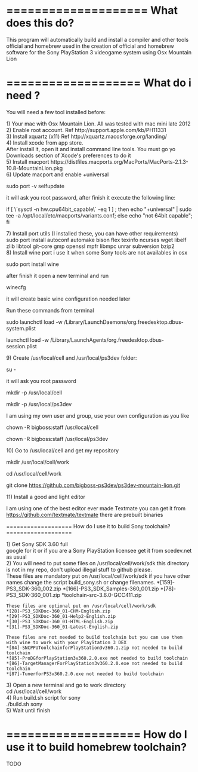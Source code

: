 ====================
 What does this do?
====================

 This program will automatically build and install a compiler and other
 tools official and homebrew used in the creation of official and homebrew 
 software for the Sony PlayStation 3 videogame system using Osx Mountain Lion

===================
 What do i need ?
===================

 You will need a few tool installed before:
 <dl>
 <dt>1) Your mac with Osx Mountain Lion. All was tested with mac mini late 2012</dt>
  
 <dt>2) Enable root account. Ref http://support.apple.com/kb/PH11331 </dt>
  
 <dt>3) Install xquartz (x11) Ref http://xquartz.macosforge.org/landing/</dt>
  
 <dt> 4) Install xcode from app store. </dt>
 After install it, open it and install command line tools.
 You must go yo Downloads section of Xcode's preferences to do it
  
 <dt>5) Install macport https://distfiles.macports.org/MacPorts/MacPorts-2.1.3-10.8-MountainLion.pkg </dt>
  
 <dt>6) Update macport and enable +universal </dt>
 
 sudo port -v selfupdate
 
 it will ask you root password, after finish it execute the following line:
 
 <p> if [ \`sysctl -n hw.cpu64bit_capable\` -eq 1 ] ; then echo "+universal" | sudo tee -a /opt/local/etc/macports/variants.conf; else echo "not 64bit capable"; fi</p>
  
 <dt>7) Install port utils (I installed these, you can have other requirements)  </dt>
sudo port install autoconf automake bison flex texinfo ncurses wget libelf zlib libtool git-core gmp openssl mpfr libmpc unrar subversion bzip2
  
<dt> 8) Install wine port i use it when some Sony tools are not availables in osx </dt>
 
  sudo port install wine
 
 after finish it open a new terminal and run 
 
  winecfg
  
 it will create basic wine configuration needed later 
 
 Run these commands from terminal
 
  sudo launchctl load -w /Library/LaunchDaemons/org.freedesktop.dbus-system.plist
  
  launchctl load -w /Library/LaunchAgents/org.freedesktop.dbus-session.plist
  
 <dt>9) Create /usr/local/cell and /usr/local/ps3dev folder: </dt>
 
   su -
   
 it will ask you root password 
 
   mkdir -p /usr/local/cell 
   
   mkdir -p /usr/local/ps3dev
  
 I am using my own user and group, use your own configuration as you like
 
  chown -R bigboss:staff /usr/local/cell
  
  chown -R bigboss:staff /usr/local/ps3dev
  
 <dt>10) Go to /usr/local/cell and get my repository </dt>
 
 mkdir /usr/local/cell/work
 
 cd /usr/local/cell/work
 
 git clone https://github.com/bigboss-ps3dev/ps3dev-mountain-lion.git
 
 <dt>11) Install a good and light editor</dt>
 
 I am using one of the best editor ever made Textmate you can get it from https://github.com/textmate/textmate there are prebuilt binaries
 
 </dl>
===================
 How do I use it to build Sony toolchain?
===================
<dl>
<dt>1) Get Sony SDK 3.60 full</dt>
 google for it or if you are a Sony PlayStation licensee get it from scedev.net as usual
<dt>2) You will need to put some files on /usr/local/cell/work/sdk this directory is not in my repo, don't upload illegal stuff to github please. </dt>
	These files are mandatory put on /usr/local/cell/work/sdk if you have other names change the script build_sony.sh or change filenames.
    *[159]-PS3_SDK-360_002.zip 
    *[166]-PS3_SDK_Samples-360_001.zip
    *[78]-PS3_SDK-360_001.zip
    *toolchain-src-3.6.0-GCC411.zip

    These files are optional put on /usr/local/cell/work/sdk
    *[28]-PS3_SDKDoc-360_01-CHM-English.zip
    *[29]-PS3_SDKDoc-360_01-Help2-English.zip
    *[30]-PS3_SDKDoc-360_01-HTML-English.zip
    *[31]-PS3_SDKDoc-360_01-Latest-English.zip

    These files are not needed to build toolchain but you can use them with wine to work with your PlayStation 3 DEX 
    *[84]-SNCPPUToolchainforPlayStation3v360.1.zip not needed to build toolchain
    *[85]-ProDGforPlayStation3v360.2.0.exe not needed to build toolchain
    *[86]-TargetManagerForPlayStation3v360.2.0.exe not needed to build toolchain
    *[87]-TunerforPS3v360.2.0.exe not needed to build toolchain 
	
<dt>3) Open a new terminal and go to work directory</dt>
cd /usr/local/cell/work
<dt>4) Run build.sh script for sony</dt>
./build.sh sony
<dt>5) Wait until finish</dt>
</dl>
 
===================
  How do I use it to build homebrew toolchain?
===================

TODO